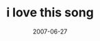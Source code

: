 ---
layout: base.njk
title : 'i love this song' 
view_title : 'i love this song' 
year : '2007' 
date : '2007-06-27' 
img_file : '/drawing/ilovethissong.png' 
html_file : 'ilovethissong' 
next_html : 'itwasneverlikethis.html' 
year_order : '78' 
permalink : "title/{{html_file}}.html"
---